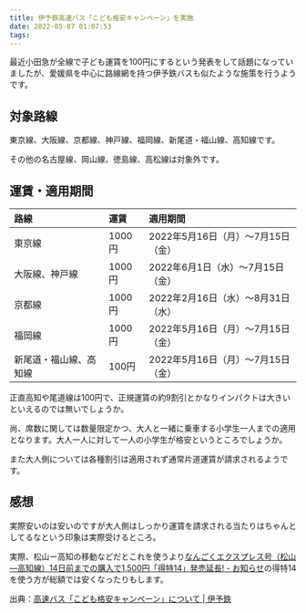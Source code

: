 ```yaml
---
title: 伊予鉄高速バス「こども格安キャンペーン」を実施
date: 2022-05-07 01:07:53
tags:
---
```



最近小田急が全線で子ども運賃を100円にするという発表をして話題になっていましたが、愛媛県を中心に路線網を持つ伊予鉄バスも似たような施策を行うようです。
<!-- more -->

## 対象路線

東京線、大阪線、京都線、神戸線、福岡線、新尾道・福山線、高知線です。

その他の名古屋線、岡山線、徳島線、高松線は対象外です。

## 運賃・適用期間

|  路線 |  運賃  | 適用期間 |
|:-----------|:-----------|:-----------|
|  東京線   |  1000円 | 2022年5月16日（月）～7月15日（金） |  
|  大阪線、神戸線   |  1000円 | 2022年6月1日（水）～7月15日（金） |  
|  京都線   |  1000円 | 2022年2月16日（水）～8月31日（水） |  
|  福岡線  |  1000円 | 2022年5月16日（月）～7月15日（金） |
|  新尾道・福山線、高知線  |  100円 | 2022年5月16日（月）～7月15日（金） |

正直高知や尾道線は100円で、正規運賃の約9割引とかなりインパクトは大きいといえるのでは無いでしょうか。

尚、席数に関しては数量限定かつ、大人と一緒に乗車する小学生一人までの適用となります。大人一人に対して一人の小学生が格安というところでしょうか。

また大人側については各種割引は適用されず通常片道運賃が請求されるようです。

## 感想
実際安いのは安いのですが大人側はしっかり運賃を請求される当たりはちゃんとしてるなという印象は実際受けるところ。

実際、松山ー高知の移動などだとこれを使うより[なんごくエクスプレス号（松山―高知線）14日前までの購入で1,500円「得特14」発売延長\! \- お知らせ](https://www.jr-shikokubus.co.jp/news/2022/03/14150014-1.html)の得特14を使う方が総額では安くなったりもします。

出典：[高速バス「こども格安キャンペーン」について \| 伊予鉄](https://www.iyotetsu.co.jp/topics/22/kousoku0216.html)